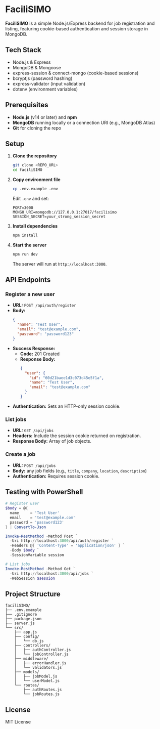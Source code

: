 # FaciliSIMO

**FaciliSIMO** is a simple Node.js/Express backend for job registration and listing, featuring cookie-based authentication and session storage in MongoDB.

## Tech Stack

- Node.js & Express
- MongoDB & Mongoose
- express-session & connect-mongo (cookie-based sessions)
- bcryptjs (password hashing)
- express-validator (input validation)
- dotenv (environment variables)

## Prerequisites

- **Node.js** (v14 or later) and **npm**
- **MongoDB** running locally or a connection URI (e.g., MongoDB Atlas)
- **Git** for cloning the repo

## Setup

1. **Clone the repository**

   ```bash
   git clone <REPO_URL>
   cd faciliSIMO
   ```

2. **Copy environment file**

   ```bash
   cp .env.example .env
   ```

   Edit `.env` and set:

   ```env
   PORT=3000
   MONGO_URI=mongodb://127.0.0.1:27017/facilisimo
   SESSION_SECRET=your_strong_session_secret
   ```

3. **Install dependencies**

   ```bash
   npm install
   ```

4. **Start the server**

   ```bash
   npm run dev
   ```

   The server will run at `http://localhost:3000`.

## API Endpoints

### Register a new user

- **URL:** `POST /api/auth/register`
- **Body:**
  ```json
  {
    "name": "Test User",
    "email": "test@example.com",
    "password": "password123"
  }
  ```
- **Success Response:**
  - **Code:** 201 Created  
  - **Response Body:**
    ```json
    {
      "user": {
        "id": "60d21baee1d3c073d45e5f1a",
        "name": "Test User",
        "email": "test@example.com"
      }
    }
    ```
- **Authentication:** Sets an HTTP-only session cookie.

### List jobs

- **URL:** `GET /api/jobs`
- **Headers:** Include the session cookie returned on registration.
- **Response Body:** Array of job objects.

### Create a job

- **URL:** `POST /api/jobs`
- **Body:** any job fields (e.g., `title`, `company`, `location`, `description`)
- **Authentication:** Requires session cookie.

## Testing with PowerShell

```powershell
# Register user
$body = @{
  name     = 'Test User'
  email    = 'test@example.com'
  password = 'password123'
} | ConvertTo-Json

Invoke-RestMethod -Method Post `
  -Uri http://localhost:3000/api/auth/register `
  -Headers @{ 'Content-Type' = 'application/json' } `
  -Body $body `
  -SessionVariable session

# List jobs
Invoke-RestMethod -Method Get `
  -Uri http://localhost:3000/api/jobs `
  -WebSession $session
```

## Project Structure

```
faciliSIMO/
├── .env.example
├── .gitignore
├── package.json
├── server.js
└── src/
    ├── app.js
    ├── config/
    │   └── db.js
    ├── controllers/
    │   ├── authController.js
    │   └── jobController.js
    ├── middleware/
    │   ├── errorHandler.js
    │   └── validators.js
    ├── models/
    │   ├── jobModel.js
    │   └── userModel.js
    └── routes/
        ├── authRoutes.js
        └── jobRoutes.js
```

## License

MIT License
